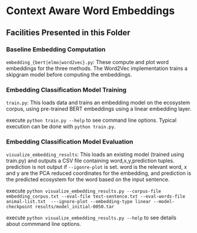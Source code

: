 # Context Aware Word Embeddings

## Facilities Presented in this Folder
### Baseline Embedding Computation
`embedding_{bert|elmo|word2vec}.py`: These compute and plot word embeddings for the three methods. The Word2Vec implementation trains a skipgram model before computing the embeddings.

### Embedding Classification Model Training
`train.py`: This loads data and trains an embedding model on the ecosystem corpus, using pre-trained BERT embeddings using a linear embedding layer.

execute `python train.py --help` to see command line options. Typical execution can be done with `python train.py`.

### Embedding Classification Model Evaluation
`visualize_embedding_results`: This loads an existing model (trained using train.py) and outputs a CSV file containing word,x,y,prediction tuples. prediction is not output if `--igonre-plot` is set. word is the relevant word, x and y are the PCA reduced coordinates for the embedding, and prediction is the predicted ecosystem for the word based on the input sentence. 

execute `python visualize_embedding_results.py --corpus-file embedding_corpus.txt --eval-file test-sentence.txt --eval-words-file animal-list.txt  ---ignore-plot --embedding-type linear --model-checkpoint results/model_initial-0050.tar`

execute `python visualize_embedding_results.py --help` to see details about commmand line options.


